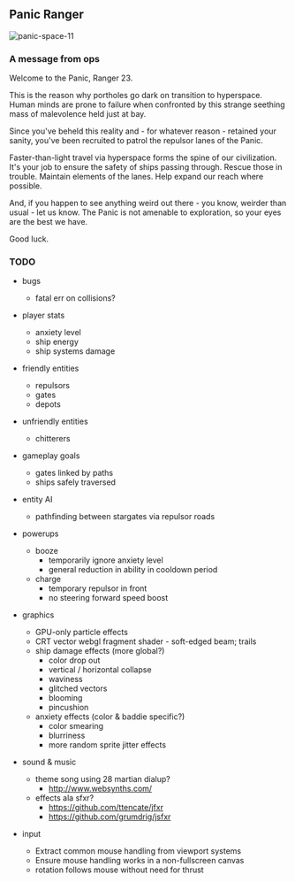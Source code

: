 ## Panic Ranger

![panic-space-11](https://cloud.githubusercontent.com/assets/21687/25076705/2a771772-22f1-11e7-83a9-0085634ba4b9.gif)

### A message from ops

Welcome to the Panic, Ranger 23.

This is the reason why portholes go dark on transition to hyperspace. Human
minds are prone to failure when confronted by this strange seething mass of
malevolence held just at bay.

Since you've beheld this reality and - for whatever reason - retained your
sanity, you've been recruited to patrol the repulsor lanes of the Panic.

Faster-than-light travel via hyperspace forms the spine of our civilization.
It's your job to ensure the safety of ships passing through. Rescue those in
trouble. Maintain elements of the lanes. Help expand our reach where possible.

And, if you happen to see anything weird out there - you know, weirder than
usual - let us know. The Panic is not amenable to exploration, so your eyes are
the best we have.

Good luck.

### TODO

* bugs
  * fatal err on collisions?

* player stats
  * anxiety level
  * ship energy
  * ship systems damage

* friendly entities
  * repulsors
  * gates
  * depots

* unfriendly entities
  * chitterers

* gameplay goals
  * gates linked by paths
  * ships safely traversed

* entity AI
  * pathfinding between stargates via repulsor roads

* powerups
  * booze
    * temporarily ignore anxiety level
    * general reduction in ability in cooldown period
  * charge
    * temporary repulsor in front
    * no steering forward speed boost

* graphics
  * GPU-only particle effects
  * CRT vector webgl fragment shader - soft-edged beam; trails
  * ship damage effects (more global?)
    * color drop out
    * vertical / horizontal collapse
    * waviness
    * glitched vectors
    * blooming
    * pincushion
  * anxiety effects (color & baddie specific?)
    * color smearing
    * blurriness
    * more random sprite jitter effects

* sound & music
  * theme song using 28 martian dialup?
    * http://www.websynths.com/
  * effects ala sfxr?
    * https://github.com/ttencate/jfxr
    * https://github.com/grumdrig/jsfxr

* input
  * Extract common mouse handling from viewport systems
  * Ensure mouse handling works in a non-fullscreen canvas
  * rotation follows mouse without need for thrust
